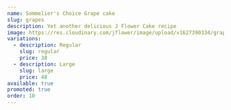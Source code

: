 ```yaml
---
name: Sommelier's Choice Grape cake
slug: grapes
description: Yet another delicious J Flower Cake recipe
image: https://res.cloudinary.com/jflower/image/upload/v1627390334/grapes_rsykab.jpg
variations:
  - description: Regular
    slug: regular
    price: 38
  - description: Large
    slug: large
    price: 48
available: true
promoted: true
order: 10
---
```

